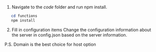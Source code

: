 
1. Navigate to the *code* folder and run npm install.
```powershell
   cd functions
   npm install
```

2. Fill in configuration items
Change the configuration information about the server in config.json based on the server information.

P.S. Domain is the best choice for host option

